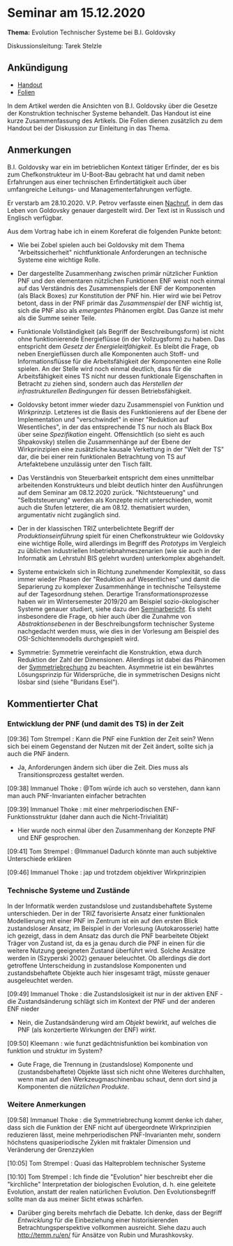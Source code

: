# Seminar am 15.12.2020

__Thema:__ Evolution Technischer Systeme bei B.I. Goldovsky

Diskussionsleitung: Tarek Stelzle

## Ankündigung

* [Handout](./handout.pdf)
* [Folien](./folien.pdf)

In dem Artikel werden die Ansichten von B.I. Goldovsky über die Gesetze der
Konstruktion technischer Systeme behandelt.  Das Handout ist eine kurze
Zusammenfassung des Artikels.  Die Folien dienen zusätzlich zu dem Handout bei
der Diskussion zur Einleitung in das Thema.

## Anmerkungen

B.I. Goldovsky war ein im betrieblichen Kontext tätiger Erfinder, der es bis
zum Chefkonstrukteur im U-Boot-Bau gebracht hat und damit neben Erfahrungen
aus einer technischen Erfindertätigkeit auch über umfangreiche Leitungs- und
Managementerfahrungen verfügte.

Er verstarb am 28.10.2020.  V.P. Petrov verfasste einen
[Nachruf](https://wumm-project.github.io/Texts/Goldovski-2020.pdf), in dem das
Leben von Goldovsky genauer dargestellt wird. Der Text ist in Russisch und
Englisch verfügbar.

Aus dem Vortrag habe ich in einem Koreferat die folgenden Punkte betont:

* Wie bei Zobel spielen auch bei Goldovsky mit dem Thema "Arbeitssicherheit"
  nichtfunktionale Anforderungen an technische Systeme eine wichtige Rolle.

* Der dargestellte Zusammenhang zwischen primär nützlicher Funktion PNF und
  den elementaren nützlichen Funktionen ENF weist noch einmal auf das
  Verständnis des Zusammenspiels der ENF der Komponenten (als Black Boxes) zur
  Konstitution der PNF hin. Hier wird wie bei Petrov betont, dass in der PNF
  primär das _Zusammenspiel_ der ENF wichtig ist, sich die PNF also als
  _emergentes_ Phänomen ergibt. Das Ganze ist mehr als die Summe seiner Teile.

* Funktionale Vollständigkeit (als Begriff der Beschreibungsform) ist nicht
  ohne funktionierende Energieflüsse (in der Vollzugsform) zu haben.  Das
  entspricht dem _Gesetz der Energieleitfähigkeit_.  Es bleibt die Frage, ob
  neben Energieflüssen durch alle Komponenten auch Stoff- und
  Informationsflüsse für die Arbeitsfähigkeit der Komponenten eine Rolle
  spielen.  An der Stelle wird noch einmal deutlich, dass für die
  Arbeitsfähigkeit eines TS nicht nur dessen funktionale Eigenschaften in
  Betracht zu ziehen sind, sondern auch das _Herstellen der infrastrukturellen
  Bedingungen_ für dessen Betriebsfähigkeit.

* Goldovsky betont immer wieder dazu Zusammenspiel von Funktion und
  _Wirkprinzip_.  Letzteres ist die Basis des Funktionierens auf der Ebene der
  Implementation und "verschwindet" in einer "Reduktion auf Wesentliches", in
  der das entsprechende TS nur noch als Black Box über seine _Spezifikation_
  eingeht.  Offensichtlich (so sieht es auch Shpakovsky) stellen die
  Zusammenhänge auf der Ebene der Wirkprinzipien eine zusätzliche kausale
  Verkettung in der "Welt der TS" dar, die bei einer rein funktionalen
  Betrachtung von TS auf Artefaktebene unzulässig unter den Tisch fällt.

* Das Verständnis von Steuerbarkeit entspricht dem eines unmittelbar
  arbeitenden Konstrukteurs und bleibt deutlich hinter den Ausführungen auf
  dem Seminar am 08.12.2020 zurück.  "Nichtsteuerung" und "Selbststeuerung"
  werden als Konzepte nicht unterschieden, womit auch die Stufen letzterer,
  die am 08.12. thematisiert wurden, argumentativ nicht zugänglich sind.

* Der in der klassischen TRIZ unterbelichtete Begriff der
  _Produktionseinführung_ spielt für einen Chefkonstrukteur wie Goldovsky eine
  wichtige Rolle, wird allerdings im Begriff des _Prototyps_ im Vergleich zu
  üblichen industriellen Inbetriebnahmeszenarien (wie sie auch in der
  Informatik am Lehrstuhl BIS gelehrt wurden) unterkomplex abgehandelt.

* Systeme entwickeln sich in Richtung zunehmender Komplexität, so dass immer
  wieder Phasen der "Reduktion auf Wesentliches" und damit die Separierung zu
  komplexer Zusammenhänge in technische Teilsysteme auf der Tagesordnung
  stehen.  Derartige Transformationsprozesse haben wir im Wintersemester
  2019/20 am Beispiel sozio-ökologischer Systeme genauer studiert, siehe dazu
  den
  [Seminarbericht](http://www.informatik.uni-leipzig.de/~graebe/Forschung/SIM/Report-W19.pdf).
  Es steht insbesondere die Frage, ob hier auch über die Zunahme von
  _Abstraktionsebenen_ in der Beschreibungsform technischer Systeme
  nachgedacht werden muss, wie dies in der Vorlesung am Beispiel des
  OSI-Schichtenmodells durchgespielt wird.

* Symmetrie: Symmetrie vereinfacht die Konstruktion, etwa durch Reduktion der
  Zahl der Dimensionen.  Allerdings ist dabei das Phänomen der
  [Symmetriebrechung](https://de.wikipedia.org/wiki/Spontane_Symmetriebrechung)
  zu beachten.  Asymmetrie ist ein bewährtes Lösungsprinzip für Widersprüche,
  die in symmetrischen Designs nicht lösbar sind (siehe "Buridans Esel").

## Kommentierter Chat

### Entwicklung der PNF (und damit des TS) in der Zeit

[09:36] Tom Strempel : Kann die PNF eine Funktion der Zeit sein? Wenn sich bei
einem Gegenstand der Nutzen mit der Zeit ändert, sollte sich ja auch die PNF
ändern.
* Ja, Anforderungen ändern sich über die Zeit. Dies muss als
  Transitionsprozess gestaltet werden.

[09:38] Immanuel Thoke : @Tom würde ich auch so verstehen, dann kann man auch
PNF-Invarianten einfacher betrachten

[09:39] Immanuel Thoke : mit einer mehrperiodischen ENF-Funktionsstruktur
(daher dann auch die Nicht-Trivialität)
* Hier wurde noch einmal über den Zusammenhang der Konzepte PNF und ENF
  gesprochen.

[09:41] Tom Strempel : @Immanuel Dadurch könnte man auch subjektive
Unterschiede erklären

[09:46] Immanuel Thoke : jap und trotzdem objektiver Wirkprinzipien

### Technische Systeme und Zustände

In der Informatik werden zustandslose und zustandsbehaftete Systeme
unterschieden.  Der in der TRIZ favorisierte Ansatz einer funktionalen
Modellierung mit einer PNF im Zentrum ist ein auf den ersten Blick
zustandsloser Ansatz, im Beispiel in der Vorlesung (Autokarosserie) hatte ich
gezeigt, dass in dem Ansatz das durch die PNF bearbeitete Objekt Träger von
Zustand ist, da es ja genau durch die PNF in einen für die weitere Nutzung
geeigneten Zustand überführt wird. Solche Ansätze werden in (Szyperski 2002)
genauer beleuchtet. Ob allerdings die dort getroffene Unterscheidung in
zustandslose Komponenten und zustandsbehaftete Objekte auch hier insgesamt
trägt, müsste genauer ausgeleuchtet werden. 

[09:49] Immanuel Thoke : die Zustandslosigkeit ist nur in der aktiven ENF -
die Zustandsänderung schlägt sich im Kontext der PNF und der anderen ENF
nieder
* Nein, die Zustandsänderung wird am _Objekt_ bewirkt, auf welches die PNF
  (als konzertierte Wirkungen der ENF) _wirkt_.

[09:50] Kleemann : wie funzt gedächtnisfunktion bei kombination von funktion
und struktur im System?
* Gute Frage, die Trennung in (zustandslose) Komponente und
  (zustandsbehaftete) Objekte lässt sich nicht ohne Weiteres durchhalten, wenn
  man auf den Werkzeugmaschinenbau schaut, denn dort sind ja Komponenten die
  _nützlichen Produkte_.

### Weitere Anmerkungen

[09:58] Immanuel Thoke : die Symmetriebrechung kommt denke ich daher, dass
sich die Funktion der ENF nicht auf übergeordnete Wirkprinzipien reduzieren
lässt, meine mehrperiodischen PNF-Invarianten mehr, sondern höchstens
quasiperiodische Zyklen mit fraktaler Dimension und Veränderung der
Grenzzyklen

[10:05] Tom Strempel : Quasi das Halteproblem technischer Systeme

[10:10] Tom Strempel : Ich finde die "Evolution" hier beschreibt eher die
"kirchliche" Interpretation der biologischen Evolution, d. h. eine geleitete
Evolution, anstatt der realen natürlichen Evolution.  Den Evolutionsbegriff
sollte man da aus meiner Sicht etwas schärfen.
* Darüber ging bereits mehrfach die Debatte. Ich denke, dass der Begriff
  _Entwicklung_ für die Einbeziehung einer historisierenden
  Betrachtungsperspektive vollkommen ausreicht.  Siehe dazu auch
  <http://temm.ru/en/> für Ansätze von Rubin und Murashkovsky. 